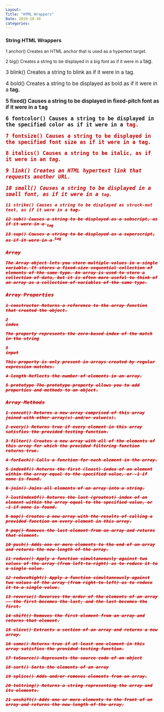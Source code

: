 ```yaml
---
Layout:
Title: "HTML Wrappers"
Date: 2019-10-30
categories:
---
```

### String HTML Wrappers
1	anchor()
Creates an HTML anchor that is used as a hypertext target.

2	big()
Creates a string to be displayed in a big font as if it were in a <big> tag.

3	blink()
Creates a string to blink as if it were in a <blink> tag.

4	bold()
Creates a string to be displayed as bold as if it were in a <b> tag.

5	fixed()
Causes a string to be displayed in fixed-pitch font as if it were in a <tt> tag

6	fontcolor()
Causes a string to be displayed in the specified color as if it were in a <font color="color"> tag.

7	fontsize()
Causes a string to be displayed in the specified font size as if it were in a <font size="size"> tag.

8	italics()
Causes a string to be italic, as if it were in an <i> tag.

9 link()
Creates an HTML hypertext link that requests another URL.

10 small()
Causes a string to be displayed in a small font, as if it were in a <small> tag.

11	strike()
Causes a string to be displayed as struck-out text, as if it were in a <strike> tag.

12	sub()
Causes a string to be displayed as a subscript, as if it were in a <sub> tag

13	sup()
Causes a string to be displayed as a superscript, as if it were in a <sup> tag

### Array 
The Array object lets you store multiple values in a single variable. It stores a fixed-size sequential collection of elements of the same type. An array is used to store a collection of data, but it is often more useful to think of an array as a collection of variables of the same type.

### Array Properties
1	constructor
Returns a reference to the array function that created the object.

2	
index

The property represents the zero-based index of the match in the string

3	
input

This property is only present in arrays created by regular expression matches.

4	length
Reflects the number of elements in an array.

5	prototype
The prototype property allows you to add properties and methods to an object.

### Array Methods
1	concat()
Returns a new array comprised of this array joined with other array(s) and/or value(s).

2	every()
Returns true if every element in this array satisfies the provided testing function.

3	filter()
Creates a new array with all of the elements of this array for which the provided filtering function returns true.

4	forEach()
Calls a function for each element in the array.

5	indexOf()
Returns the first (least) index of an element within the array equal to the specified value, or -1 if none is found.

6	join()
Joins all elements of an array into a string.

7	lastIndexOf()
Returns the last (greatest) index of an element within the array equal to the specified value, or -1 if none is found.

8	map()
Creates a new array with the results of calling a provided function on every element in this array.

9	pop()
Removes the last element from an array and returns that element.

10	push()
Adds one or more elements to the end of an array and returns the new length of the array.

11	reduce()
Apply a function simultaneously against two values of the array (from left-to-right) as to reduce it to a single value.

12	reduceRight()
Apply a function simultaneously against two values of the array (from right-to-left) as to reduce it to a single value.

13	reverse()
Reverses the order of the elements of an array -- the first becomes the last, and the last becomes the first.

14	shift()
Removes the first element from an array and returns that element.

15	slice()
Extracts a section of an array and returns a new array.

16	some()
Returns true if at least one element in this array satisfies the provided testing function.

17	toSource()
Represents the source code of an object

18	sort()
Sorts the elements of an array

19	splice()
Adds and/or removes elements from an array.

20	toString()
Returns a string representing the array and its elements.

21	unshift()
Adds one or more elements to the front of an array and returns the new length of the array.
